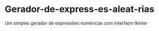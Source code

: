 # Gerador-de-express-es-aleat-rias
Um simples gerador de expressões numéricas com interface tkinter
